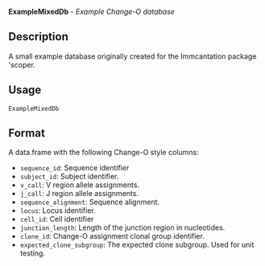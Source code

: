 **ExampleMixedDb** - *Example Change-O database*

Description
--------------------

A small example database originally created for the Immcantation package 'scoper.


Usage
--------------------
```
ExampleMixedDb
```




Format
-------------------

A data.frame with the following Change-O style columns:

+ `sequence_id`:           Sequence identifier
+ `subject_id`:            Subject identifier.
+ `v_call`:                V region allele assignments.
+ `j_call`:                J region allele assignments.
+ `sequence_alignment`:    Sequence alignment.
+  `locus`:                  Locus identifier. 
+  `cell_id`:                Cell identifier 
+ `junction_length`:       Length of the junction region in nucleotides.
+ `clone_id`:              Change-O assignment clonal group identifier.
+  `expected_clone_subgroup`: The expected clone subgroup. Used for unit testing. 










